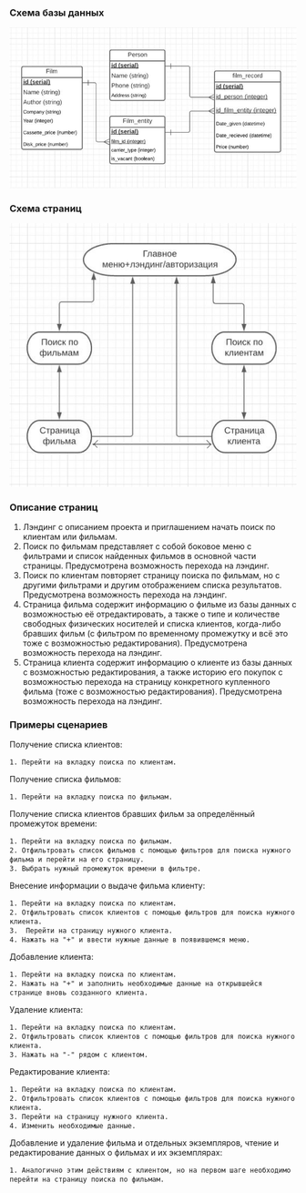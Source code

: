 ### Схема базы данных ###
![Схема базы данных](https://github.com/Criter1/frontend_and_backend_and_database_and_java_and_stuff/blob/main/images/DB.jpg)

### Схема страниц ###
![Схема страниц](https://github.com/Criter1/frontend_and_backend_and_database_and_java_and_stuff/blob/main/images/pages.jpg)

### Описание страниц ###

1. Лэндинг с описанием проекта и приглашением начать поиск по клиентам или фильмам.
2. Поиск по фильмам представляет с собой боковое меню с фильтрами и список найденных фильмов в основной части страницы. Предусмотрена возможность перехода на лэндинг.
3. Поиск по клиентам повторяет страницу поиска по фильмам, но с другими фильтрами и другим отображением списка результатов. Предусмотрена возможность перехода на лэндинг.
4. Страница фильма содержит информацию о фильме из базы данных с возможностью её отредактировать, а также о типе и количестве свободных физических носителей и списка клиентов, когда-либо бравших фильм (с фильтром по временному промежутку и всё это тоже с возможностью редактирования). Предусмотрена возможность перехода на лэндинг.
5. Страница клиента содержит информацию о клиенте из базы данных с возможностью редактирования, а также историю его покупок с возможностью перехода на страницу конкретного купленного фильма (тоже с возможностью редактирования). Предусмотрена возможность перехода на лэндинг.

### Примеры сценариев ###

Получение списка клиентов:

	1. Перейти на вкладку поиска по клиентам.
Получение списка фильмов:

	1. Перейти на вкладку поиска по фильмам.
Получение списка клиентов бравших фильм за определённый промежуток времени:

	1. Перейти на вкладку поиска по фильмам.
	2. Отфильтровать список фильмов с помощью фильтров для поиска нужного фильма и перейти на его страницу.
	3. Выбрать нужный промежуток времени в фильтре.
Внесение информации о выдаче фильма клиенту:

	1. Перейти на вкладку поиска по клиентам.
	2. Отфильтровать список клиентов с помощью фильтров для поиска нужного клиента.
	3.  Перейти на страницу нужного клиента.
	4. Нажать на "+" и ввести нужные данные в появившемся меню.
Добавление клиента:

	1. Перейти на вкладку поиска по клиентам.
	2. Нажать на "+" и заполнить необходимые данные на открывшейся странице вновь созданного клиента.
Удаление клиента:

	1. Перейти на вкладку поиска по клиентам.
	2. Отфильтровать список клиентов с помощью фильтров для поиска нужного клиента.
	3. Нажать на "-" рядом с клиентом.
Редактирование клиента:

	1. Перейти на вкладку поиска по клиентам.
	2. Отфильтровать список клиентов с помощью фильтров для поиска нужного клиента.
	3. Перейти на страницу нужного клиента.
	4. Изменить необходимые данные.
Добавление и удаление фильма и отдельных экземпляров, чтение и редактирование данных о фильмах и их экземплярах:

	1. Аналогично этим действиям с клиентом, но на первом шаге необходимо перейти на страницу поиска по фильмам.
